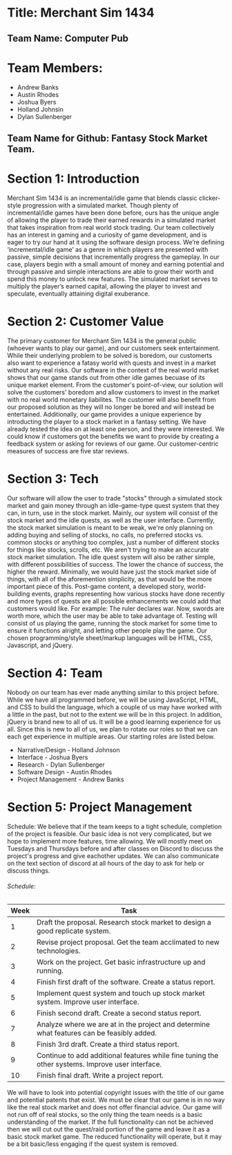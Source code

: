 # Title: Merchant Sim 1434

## Team Name: Computer Pub

# Team Members:
* Andrew Banks
* Austin Rhodes
* Joshua Byers
* Holland Johnsin
* Dylan Sullenberger

## Team Name for Github: Fantasy Stock Market Team.

# Section 1: Introduction 

Merchant Sim 1434 is an incremental/idle game that blends classic clicker-style progression with a simulated market. 
Though plenty of incremental/idle games have been done before, ours has the unique angle of allowing the player to 
trade their earned rewards in a simulated market that takes inspiration from real world stock trading. Our team 
collectively has an interest in gaming and  a curiosity of game development, and is eager to try our hand at it 
using the software design process. 
We’re defining ‘incremental/idle game’ as a genre in which players are presented with passive, simple decisions 
that incrementally progress the gameplay. In our case, players begin with a small amount of money and earning 
potential and through passive and simple interactions are able to grow their worth and spend this money to unlock 
new features. The simulated market serves to multiply the player’s earned capital, allowing the player to invest 
and speculate, eventually attaining digital exuberance.


# Section 2: Customer Value 

The primary customer for Merchant Sim 1434 is the general public (whoever wants to play our game), and our customers 
seek entertainment. While their underlying problem to be solved is boredom, our customerts also want to experience a 
fatasy world with quests and invest in a market without any real risks. Our software in the context of the real 
world market shows that our game stands out from other idle games becuase of its unique market element. 
From the customer's point-of-view, our solution will solve the customers' boredom and allow customers to invest in
the market with no real world monetary liabilites. The customer will also benefit from our proposed solution as 
they will no longer be bored and will instead be entertained. Additionally, our game provides a unique experience
by introducting the player to a stock market in a fantasy setting. We have already tested the idea on at least one 
person, and they were interested. 
We could know if customers got the benefits we want to provide by creating a feedback system or asking for reviews 
of our game. Our customer-centric measures of success are five star reviews.

# Section 3: Tech

Our software will allow the user to trade "stocks" through a simulated stock market and gain money through an idle-game-type quest system that they can, in turn, use in the stock market. Mainly, our system will consist of the stock market and the idle quests, as well as the user interface. Currently, the stock market simulation is meant to be weak, we're only planning on adding buying and selling of stocks, no calls, no preferred stocks vs. common stocks or anything too complex, just a number of different stocks for things like stocks, scrolls, etc. We aren't trying to make an accurate stock market simulation. The idle quest system will also be rather simple, with different possibilities of success. The lower the chance of success, the higher the reward. Minimally, we would have just the stock market side of things, with all of the aforemention simplicity, as that would be the more important piece of this. Post-game content, a developed story, world-building events, graphs representing how various stocks have done recently and more types of quests are all possible enhancements we could add that customers would like. For example: The ruler declares war. Now, swords are worth more, which the user may be able to take advantage of. Testing will consist of us playing the game, running the stock market for some time to ensure it functions alright, and letting other people play the game. Our chosen programming/style sheet/markup languages will be HTML, CSS, Javascript, and jQuery.

# Section 4: Team

Nobody on our team has ever made anything similar to this project before.  While we have all programmed before, we will be using JavaScript, HTML, and CSS to build the language, which a couple of us may have worked with a little in the past, but not to the extent we will be in this project.  In addition, jQuery is brand new to all of us.  It will be a good learning experience for us all.  Since this is new to all of us, we plan to rotate our roles so that we can each get experience in multiple areas.  Our starting roles are listed below.

* Narrative/Design - Holland Johnson
* Interface - Joshua Byers
* Research - Dylan Sullenberger
* Software Design - Austin Rhodes
* Project Management - Andrew Banks

# Section 5: Project Management 
Schedule:
We believe that if the team keeps to a tight schedule, completion of the project is feasible. Our basic idea is not very complicated, but we hope to implement more features, time allowing. We will mostly meet on Tuesdays and Thursdays before and after classes on Discord to discuss the project's progress and give eachother updates. We can also communicate on the text section of discord at all hours of the day to ask for help or discuss things.

###### Schedule:
| Week         | Task |
|--------------|-------------------------------------|
| 1 | Draft the proposal. Research stock market to design a good replicate system. |
| 2 | Revise project proposal. Get the team acclimated to new technologies. |
| 3 | Work on the project. Get basic infrastructure up and running. |
| 4 | Finish first draft of the software. Create a status report. |
| 5 | Implement quest system and touch up stock market system. Improve user interface. |
| 6 | Finish second draft. Create a second status report. |
| 7 | Analyze where we are at in the project and determine what features can be feasibly added. |
| 8 | Finish 3rd draft. Create a third status report. |
| 9 | Continue to add additional features while fine tuning the other systems. Improve user interface. |
| 10| Finish final draft. Write a project report. |


We will have to look into potential copyright issues with the title of our game and potential patents that exist. We must be clear that our game is in no way like the real stock market and does not offer financial advice. Our game will not run off of real stocks, so the only thing the team needs is a basic understanding of the market. If the full functionality can not be achieved then we will cut out the quest/raid portion of the game and leave it as a basic stock market game. The reduced functionality will operate, but it may be a bit basic/less engaging if the quest system is removed.

